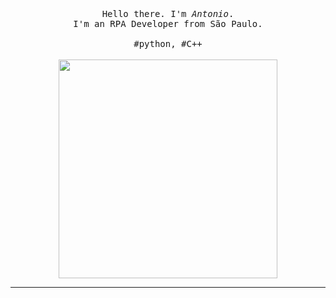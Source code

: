 
<p align="center">
  <br>
  <br>
  <br>
  <samp>Hello there. I'm <em>Antonio</em>. <br> I'm an RPA Developer from São Paulo.<br><br>#python, #C++</samp>
  <br>
  <br>
  <img src="https://media.giphy.com/media/rN7YEOsLbeJPogHQhr/giphy.gif" width="350" />
</p>

------------



